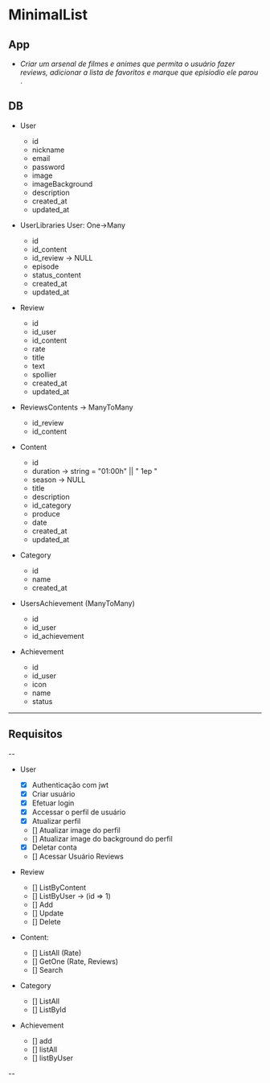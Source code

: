 # MinimalList

## App
* *Criar um arsenal de filmes e animes que permita o usuário fazer reviews, adicionar a lista de favoritos e marque que episiodio ele parou* .

## DB
*  User
	*  id
	*  nickname
	*  email
	*  password
	*  image
	*  imageBackground
	*  description
	*  created_at
	*  updated_at

*  UserLibraries  User: One->Many
	*  id
	*  id_content
	*  id_review -> NULL
	*  episode
	*  status_content
	*  created_at
	*  updated_at

*  Review 
	*  id
	*  id_user
	*  id_content
	*  rate
	*  title
	*  text
	*  spollier
	*  created_at
	*  updated_at

*  ReviewsContents -> ManyToMany
	* id_review
	* id_content

*  Content
	*  id
	*  duration -> string = "01:00h" || " 1ep "
	*  season -> NULL
	*  title
	*  description
	*  id_category
	*  produce
	*  date
	* created_at
	* updated_at

*  Category
	*  id
	*  name
	*  created_at

*  UsersAchievement (ManyToMany)
	* id  
	*  id_user
	* id_achievement
 
*  Achievement
	*  id
	* id_user
	*  icon
	*  name
	*  status


--- 
## Requisitos
-- 
* User
    * [x] Authenticação com jwt
    * [x] Criar usuário
    * [x] Efetuar login
    * [x] Accessar o perfil de usuário
    * [x] Atualizar perfil
    * [] Atualizar image do perfil
    * [] Atualizar image do background do perfil
    * [x] Deletar conta
    * [] Acessar Usuário Reviews

* Review
    *  [] ListByContent
    *  [] ListByUser -> (id => 1)
    *  [] Add
    *  [] Update
    *  [] Delete

* Content: 
    *  [] ListAll (Rate)
    *  [] GetOne (Rate, Reviews)
    *  [] Search
 
* Category
    * [] ListAll
    * [] ListById

* Achievement
    * [] add
    * [] listAll
    * [] listByUser

--
